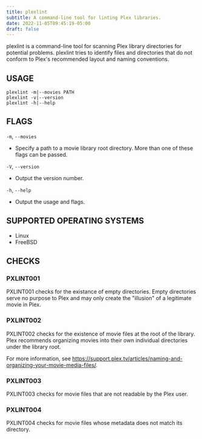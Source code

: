 ```yaml
---
title: plexlint
subtitle: A command-line tool for linting Plex libraries.
date: 2022-11-05T09:45:19-05:00
draft: false
---
```


plexlint is a command-line tool for scanning Plex library directories for potential problems. plexlint tries to identify files and directories that do not conform to Plex's recommended layout and naming conventions.

## USAGE

```
plexlint -m|--movies PATH
plexlint -v|--version
plexlint -h|--help
```

## FLAGS

`-m`, `--movies`
* Specify a path to a movie library root directory. More than one of these flags can be passed.

`-V`, `--version`
* Output the version number.

`-h`, `--help`
* Output the usage and flags.

## SUPPORTED OPERATING SYSTEMS

* Linux
* FreeBSD

## CHECKS

### PXLINT001

PXLINT001 checks for the existance of empty directories. Empty directories serve no purpose to Plex and may only create the "illusion" of a legitimate movie in Plex.

### PXLINT002

PXLINT002 checks for the existence of movie files at the root of the library. Plex recommends organizing movies into their own individual directories under the library root.

For more information, see https://support.plex.tv/articles/naming-and-organizing-your-movie-media-files/.

### PXLINT003

PXLINT003 checks for movie files that are not readable by the Plex user.

### PXLINT004

PXLINT004 checks for movie files whose metadata does not match its directory.
